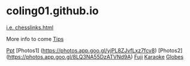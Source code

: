 # coling01.github.io

[i.e. chesslinks.html](https://coling01.github.io/chesslinks.html)

More info to come
[Tips](https://coling01.github.io/tips.md)

[Ppt](https://coling01.github.io/Japan.pptx)
[Photos1] (https://photos.app.goo.gl/yjPL8ZJvfLxz7fcv8)
[Photos2] (https://photos.app.goo.gl/8LQ3NA55DzATVNd9A)
[Fuji](https://coling01.github.io/Fuji.MOV)
[Karaoke](https://coling01.github.io/Karaoke.MOV)
[Globes](https://www.echalk.co.uk/Science/physics/solarSystem/InteractiveEarth/interactiveEarth.html)
  
  
  
 
  
